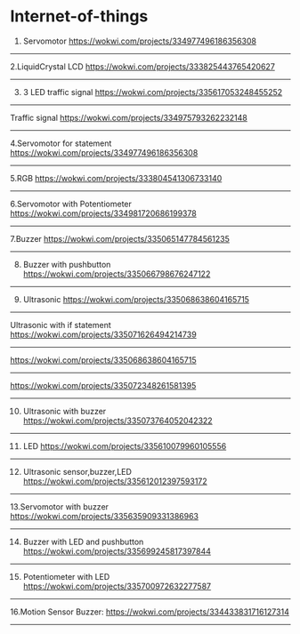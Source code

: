 # Internet-of-things
1. Servomotor https://wokwi.com/projects/334977496186356308  <br>
***************************************************************************
2.LiquidCrystal LCD https://wokwi.com/projects/333825443765420627  <br>
*****************************************************************************
3. 3 LED traffic signal https://wokwi.com/projects/335617053248455252 <br>
*****************************************************************************
Traffic signal https://wokwi.com/projects/334975793262232148  <br>
 *****************************************************************************
4.Servomotor for statement https://wokwi.com/projects/334977496186356308<br>
*****************************************************************************
5.RGB https://wokwi.com/projects/333804541306733140  <br>
******************************************************************************
6.Servomotor with Potentiometer https://wokwi.com/projects/334981720686199378  <br>
***********************************************************************************
7.Buzzer https://wokwi.com/projects/335065147784561235 <br>
**************************************************************************************
8. Buzzer with pushbutton https://wokwi.com/projects/335066798676247122 <br>
*****************************************************************************************
9. Ultrasonic https://wokwi.com/projects/335068638604165715  <br>
******************************************************************************************
Ultrasonic with if statement https://wokwi.com/projects/335071626494214739 <br>
 *****************************************************************************************
https://wokwi.com/projects/335068638604165715<br>
 ****************************************************************************************
https://wokwi.com/projects/335072348261581395 <br>
 ***************************************************************************************
10. Ultrasonic with buzzer https://wokwi.com/projects/335073764052042322 <br>
*****************************************************************************************
11. LED https://wokwi.com/projects/335610079960105556 <br>
*******************************************************************************************
12. Ultrasonic sensor,buzzer,LED https://wokwi.com/projects/335612012397593172  <br>
*******************************************************************************************
13.Servomotor with buzzer https://wokwi.com/projects/335635909331386963 <br>
************************************************************************************************
14. Buzzer with LED and pushbutton https://wokwi.com/projects/335699245817397844 <br> 
*************************************************************************************************
15. Potentiometer with LED https://wokwi.com/projects/335700972632277587 <br>
************************************************************************************************************
16.Motion Sensor Buzzer: https://wokwi.com/projects/334433831716127314<br>
********************************************************************************************************************
